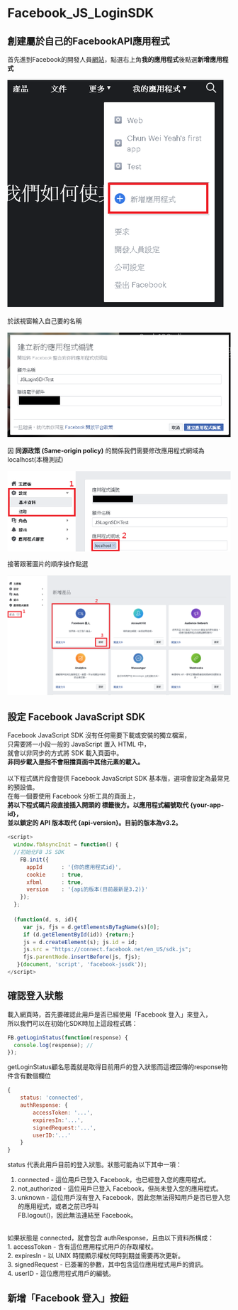 # Facebook_JS_LoginSDK

## 創建屬於自己的FacebookAPI應用程式
首先進到Facebook的開發人員[網站](https://developers.facebook.com/)，點選右上角**我的應用程式**後點選**新增應用程式**
<br><br>
![image](https://github.com/WeiYun0912/Facebook_JS_LoginSDK/blob/master/images/FB_1.PNG)
<br><br>
於該視窗輸入自己要的名稱
<br><br>
![image](https://github.com/WeiYun0912/Facebook_JS_LoginSDK/blob/master/images/FB_3.PNG)
<br><br>
因 **同源政策 (Same-origin policy)** 的關係我們需要修改應用程式網域為localhost(本機測試)
<br><br>
![image](https://github.com/WeiYun0912/Facebook_JS_LoginSDK/blob/master/images/FB_5.PNG)

接著跟著圖片的順序操作點選
<br><br>
![image](https://github.com/WeiYun0912/Facebook_JS_LoginSDK/blob/master/images/FB_4.PNG)
## 設定 Facebook JavaScript SDK
Facebook JavaScript SDK 沒有任何需要下載或安裝的獨立檔案，<br>只需要將一小段一般的 JavaScript 置入 HTML 中，<br>就會以非同步的方式將 SDK 載入頁面中。<br>
**非同步載入是指不會阻擋頁面中其他元素的載入。**
<br><br>
以下程式碼片段會提供 Facebook JavaScript SDK 基本版，選項會設定為最常見的預設值。<br>在每一個要使用 Facebook 分析工具的頁面上，<br>
**將以下程式碼片段直接插入開頭的 <body> 標籤後方。以應用程式編號取代 {your-app-id}，<br>並以鎖定的 API 版本取代 {api-version}。目前的版本為v3.2。**
```js
<script>
  window.fbAsyncInit = function() {
  //初始化FB JS SDK
    FB.init({
      appId      : '{你的應用程式id}',
      cookie     : true,
      xfbml      : true,
      version    : '{api的版本(目前最新是3.2)}'
    });
  };

  (function(d, s, id){
     var js, fjs = d.getElementsByTagName(s)[0];
     if (d.getElementById(id)) {return;}
     js = d.createElement(s); js.id = id;
     js.src = "https://connect.facebook.net/en_US/sdk.js";
     fjs.parentNode.insertBefore(js, fjs);
   }(document, 'script', 'facebook-jssdk'));
</script>
```

## 確認登入狀態
載入網頁時，首先要確認此用戶是否已經使用「Facebook 登入」來登入，<br>
所以我們可以在初始化SDK時加上這段程式碼：
```js
FB.getLoginStatus(function(response) {
  console.log(response); //
});
```
getLoginStatus顧名思義就是取得目前用戶的登入狀態而這裡回傳的response物件含有數個欄位<br>
```js
{
    status: 'connected',
    authResponse: {
        accessToken: '...',
        expiresIn:'...',
        signedRequest:'...',
        userID:'...'
    }
}
```
status 代表此用戶目前的登入狀態。狀態可能為以下其中一項：
1. connected - 這位用戶已登入 Facebook，也已經登入您的應用程式。<br>
2. not_authorized - 這位用戶已登入 Facebook，但尚未登入您的應用程式。<br>
3. unknown - 這位用戶沒有登入 Facebook，因此您無法得知用戶是否已登入您的應用程式，或者之前已呼叫 <br>
FB.logout()，因此無法連結至 Facebook。
<br>
如果狀態是 connected，就會包含 authResponse，且由以下資料所構成：<br>
1. accessToken - 含有這位應用程式用戶的存取權杖。<br>
2. expiresIn - 以 UNIX 時間顯示權杖何時到期並需要再次更新。<br>
3. signedRequest - 已簽署的參數，其中包含這位應用程式用戶的資訊。<br>
4. userID - 這位應用程式用戶的編號。<br>

## 新增「Facebook 登入」按鈕
